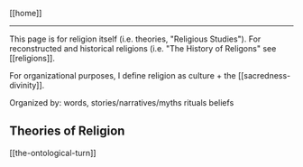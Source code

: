 [[home]]

---

This page is for religion itself (i.e. theories, "Religious Studies"). For reconstructed and historical religions (i.e. "The History of Religons" see [[religions]].

For organizational purposes, I define religion as culture + the [[sacredness-divinity]].

Organized by:
words, stories/narratives/myths
rituals
beliefs

## Theories of Religion
[[the-ontological-turn]]